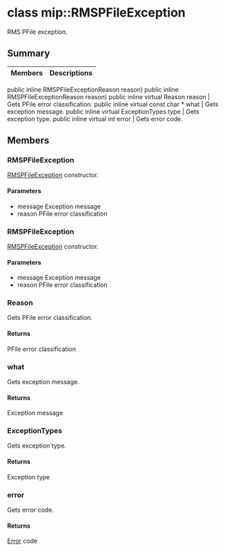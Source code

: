 # class mip::RMSPFileException 
RMS PFile exception.
## Summary
 Members                        | Descriptions                                
--------------------------------|---------------------------------------------
public inline  RMSPFileExceptionReason reason)
public inline  RMSPFileExceptionReason reason)
public inline virtual Reason reason | Gets PFile error classification.
public inline virtual const char * what | Gets exception message.
public inline virtual ExceptionTypes type | Gets exception type.
public inline virtual int error | Gets error code.
## Members
### RMSPFileException
[RMSPFileException](#classmip_1_1_r_m_s_p_file_exception) constructor.
#### Parameters
* message Exception message 
* reason PFile error classification
### RMSPFileException
[RMSPFileException](#classmip_1_1_r_m_s_p_file_exception) constructor.
#### Parameters
* message Exception message 
* reason PFile error classification
### Reason
Gets PFile error classification.
#### Returns
PFile error classification
### what
Gets exception message.
#### Returns
Exception message
### ExceptionTypes
Gets exception type.
#### Returns
Exception type
### error
Gets error code.
#### Returns
[Error](#classmip_1_1_error) code